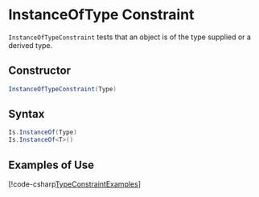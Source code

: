 # InstanceOfType Constraint

`InstanceOfTypeConstraint` tests that an object is of the type supplied or a derived type.

## Constructor

```csharp
InstanceOfTypeConstraint(Type)
```

## Syntax

```csharp
Is.InstanceOf(Type)
Is.InstanceOf<T>()
```

## Examples of Use

[!code-csharp[TypeConstraintExamples](~/snippets/Snippets.NUnit/ConstraintExamples.cs#TypeConstraintExamples)]

